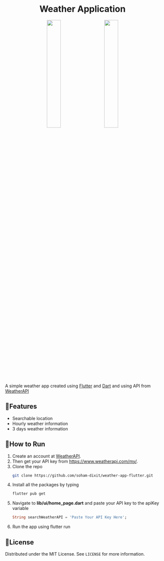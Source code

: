 <h1 align="center">Weather Application</h1>

<p align="center">
<img src="https://user-images.githubusercontent.com/65973895/221436142-7ad8faec-a47d-46f9-9273-88ae809e6e36.png" width="30%"></img>&nbsp;&nbsp;&nbsp;&nbsp;&nbsp;&nbsp;&nbsp;&nbsp;
<img src="https://user-images.githubusercontent.com/65973895/221436168-ffa77b8c-5af1-4050-a2a0-52ff6d2ce651.png" width="30%"></img> 
</p>

A simple weather app created using [Flutter](https://flutter.dev/) and [Dart](https://dart.dev/) and using API from [WeatherAPI](https://www.weatherapi.com)

## 🎯Features
- Searchable location
- Hourly weather information
- 3 days weather information

## 🚀How to Run

1. Create an account at [WeatherAPI](https://www.weatherapi.com).
2. Then get your API key from https://www.weatherapi.com/my/.
3. Clone the repo
   ```sh
   git clone https://github.com/soham-dixit/weather-app-flutter.git
   ```
4. Install all the packages by typing
   ```sh
   flutter pub get
   ```
5. Navigate to **lib/ui/home_page.dart** and paste your API key to the apiKey variable
   ```dart
   String searchWeatherAPI = 'Paste Your API Key Here';
   ```
6. Run the app using flutter run

## 📜License

Distributed under the MIT License. See `LICENSE` for more information.
